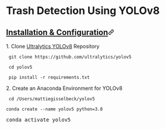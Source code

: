 # Trash Detection Using YOLOv8

<a name="user-content-code"></a>
<h2 id="user-content-code-and-syntax-highlighting"><a class="heading-link" href="#code-and-syntax-highlighting">Installation & Configuration<svg class="octicon octicon-link" viewBox="0 0 16 16" version="1.1" width="16" height="16" aria-hidden="true"><path d="m7.775 3.275 1.25-1.25a3.5 3.5 0 1 1 4.95 4.95l-2.5 2.5a3.5 3.5 0 0 1-4.95 0 .751.751 0 0 1 .018-1.042.751.751 0 0 1 1.042-.018 1.998 1.998 0 0 0 2.83 0l2.5-2.5a2.002 2.002 0 0 0-2.83-2.83l-1.25 1.25a.751.751 0 0 1-1.042-.018.751.751 0 0 1-.018-1.042Zm-4.69 9.64a1.998 1.998 0 0 0 2.83 0l1.25-1.25a.751.751 0 0 1 1.042.018.751.751 0 0 1 .018 1.042l-1.25 1.25a3.5 3.5 0 1 1-4.95-4.95l2.5-2.5a3.5 3.5 0 0 1 4.95 0 .751.751 0 0 1-.018 1.042.751.751 0 0 1-1.042.018 1.998 1.998 0 0 0-2.83 0l-2.5 2.5a1.998 1.998 0 0 0 0 2.83Z"></path></svg></a></h2>
<p>1. Clone <a href="http://softwaremaniacs.org/media/soft/highlight/test.html" rel="nofollow">Ultralytics YOLOv8</a> Repository</p>

<div class="snippet-clipboard-content notranslate position-relative overflow-auto" data-snippet-clipboard-copy-content=" git clone https://github.com/ultralytics/yolov5"><pre lang="no-highlight" class="notranslate">
<code> git clone https://github.com/ultralytics/yolov5 
</code></pre></div>

<div class="snippet-clipboard-content notranslate position-relative overflow-auto" data-snippet-clipboard-copy-content="cd yolov5"><pre lang="no-highlight" class="notranslate">
<code> cd yolov5
</code></pre></div>

<div class="snippet-clipboard-content notranslate position-relative overflow-auto" data-snippet-clipboard-copy-content="pip install -r requirements.txt"><pre lang="no-highlight" class="notranslate">
<code> pip install -r requirements.txt 
</code></pre></div>
<p>2. Create an Anaconda Environment for YOLOv8</p>
<div class="snippet-clipboard-content notranslate position-relative overflow-auto" data-snippet-clipboard-copy-content="cd /Users/mattiegisselbeck/yolov5"><pre lang="no-highlight" class="notranslate">
<code> cd /Users/mattiegisselbeck/yolov5
</code></pre></div>

 <div class="snippet-clipboard-content notranslate position-relative overflow-auto" data-snippet-clipboard-copy-content="conda create --name yolov5 python=3.8"><pre lang="no-highlight" class="notranslate">
<code>conda create --name yolov5 python=3.8
</code></pre></div>

 <div class="snippet-clipboard-content notranslate position-relative overflow-auto" data-snippet-clipboard-copy-content="conda activate yolov5
"><pre lang="no-highlight" class="notranslate">
conda activate yolov5
</code></pre></div>


